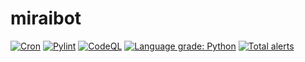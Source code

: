 # miraibot

[![Cron](https://github.com/kmu/miraibot/actions/workflows/python-app.yml/badge.svg)](https://github.com/kmu/miraibot/actions/workflows/python-app.yml)
[![Pylint](https://github.com/kmu/miraibot/actions/workflows/pylint.yml/badge.svg)](https://github.com/kmu/miraibot/actions/workflows/pylint.yml)
[![CodeQL](https://github.com/kmu/miraibot/actions/workflows/codeql-analysis.yml/badge.svg)](https://github.com/kmu/miraibot/actions/workflows/codeql-analysis.yml)
[![Language grade: Python](https://img.shields.io/lgtm/grade/python/g/kmu/miraibot.svg?logo=lgtm&logoWidth=18)](https://lgtm.com/projects/g/kmu/miraibot/context:python)
[![Total alerts](https://img.shields.io/lgtm/alerts/g/kmu/miraibot.svg?logo=lgtm&logoWidth=18)](https://lgtm.com/projects/g/kmu/miraibot/alerts/)
